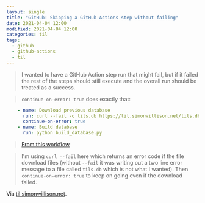 ```yaml
---
layout: single
title: "GitHub: Skipping a GitHub Actions step without failing"
date: 2021-04-04 12:00
modified: 2021-04-04 12:00
categories: til
tags:
  - github
  - github-actions
  - til
---
```


> I wanted to have a GitHub Action step run that might fail,
> but if it failed the rest of the steps should still execute and the overall run should be treated as a success.

> `continue-on-error: true` does exactly that:

```yaml
    - name: Download previous database
      run: curl --fail -o tils.db https://til.simonwillison.net/tils.db
      continue-on-error: true
    - name: Build database
      run: python build_database.py
```

> [From this workflow](https://github.com/simonw/til/blob/7d799a24921f66e585b8a6b8756b7f8040c899df/.github/workflows/build.yml#L32-L36)

> I'm using `curl --fail` here which returns an error code if the file download files
> (without `--fail` it was writing out a two line error message to a file called `tils.db` which is not what I wanted).
> Then `continue-on-error: true` to keep on going even if the download failed.

Via [til.simonwillison.net](https://github.com/simonw/til/blob/main/github-actions/continue-on-error.md).
